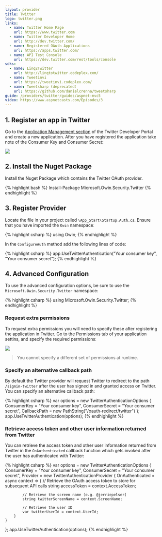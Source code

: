 ```yaml
---
layout: provider
title: Twitter
logo: twitter.png
links:
  - name: Twitter Home Page
    url: https://www.twitter.com
  - name: Twitter Developer Home
    url: http://dev.twitter.com/
  - name: Registered OAuth Applications
    url: https://apps.twitter.com/
  - name: API Test Console
    url: https://dev.twitter.com/rest/tools/console
sdks:
  - name: Linq2Twitter
    url: http://linqtotwitter.codeplex.com/
  - name: Tweetinvi
    url: https://tweetinvi.codeplex.com/
  - name: Tweetsharp (deprecated)
    url: https://github.com/danielcrenna/tweetsharp
guide: /providers/twitter/guides/aspnet-mvc5
video: https://www.aspnetcasts.com/Episodes/3
---
```


## 1. Register an app in Twitter

Go to the [Application Management section](https://apps.twitter.com/) of the Twitter Developer Portal and create a new application. After you have registered the application take note of the Consumer Key and Consumer Secret:

![](/images/twitter-consumer-key-and-secret.png)

## 2. Install the Nuget Package

Install the Nuget Package which contains the Twitter OAuth provider.

{% highlight bash %}
Install-Package Microsoft.Owin.Security.Twitter
{% endhighlight %}

## 3. Register Provider

Locate the file in your project called `\App_Start\Startup.Auth.cs`. Ensure that you have imported the `Owin` namespace:

{% highlight csharp %}
using Owin;
{% endhighlight %}

In the `ConfigureAuth` method add the following lines of code:

{% highlight csharp %}
app.UseTwitterAuthentication("Your consumer key", "Your consumer secret");
{% endhighlight %}

## 4. Advanced Configuration

To use the advanced configuration options, be sure to use the `Microsoft.Owin.Security.Twitter` namespace:

{% highlight csharp %}
using Microsoft.Owin.Security.Twitter;
{% endhighlight %}

### Request extra permissions

To request extra permissions you will need to specify these after registering the application in Twitter. Go to the Permissions tab of your application settins, and specify the required permissions:

![](/images/twitter-permissions.png)

> You cannot specify a different set of permissions at runtime.

### Specify an alternative callback path

By default the Twitter provider will request Twitter to redirect to the path `/signin-twitter` after the user has signed in and granted access on Twitter. You can specify an alternative callback path:

{% highlight csharp %}
var options = new TwitterAuthenticationOptions
{
    ConsumerKey = "Your consumer key",
    ConsumerSecret = "Your consumer secret",
    CallbackPath = new PathString("/oauth-redirect/twitter")
};
app.UseTwitterAuthentication(options);
{% endhighlight %}

### Retrieve access token and other user information returned from Twitter

You can retrieve the access token and other user information returned from Twitter in the `OnAuthenticated` callback function which gets invoked after the user has authenticated with Twitter:

{% highlight csharp %}
var options = new TwitterAuthenticationOptions
{
    ConsumerKey = "Your consumer key",
    ConsumerSecret = "Your consumer secret",
    Provider = new TwitterAuthenticationProvider
    {
        OnAuthenticated = async context =>
        {
            // Retrieve the OAuth access token to store for subsequent API calls
            string accessToken = context.AccessToken;

            // Retrieve the screen name (e.g. @jerriepelser)
            string twitterScreenName = context.ScreenName;

            // Retrieve the user ID
            var twitterUserId = context.UserId;
        }
    }
};
app.UseTwitterAuthentication(options);
{% endhighlight %}
